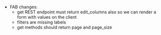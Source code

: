 - FAB changes:
  - get REST endpoint must return edit_columns also so we can render a form with values on the client
  - filters are missing labels
  - get methods should return page and page_size
